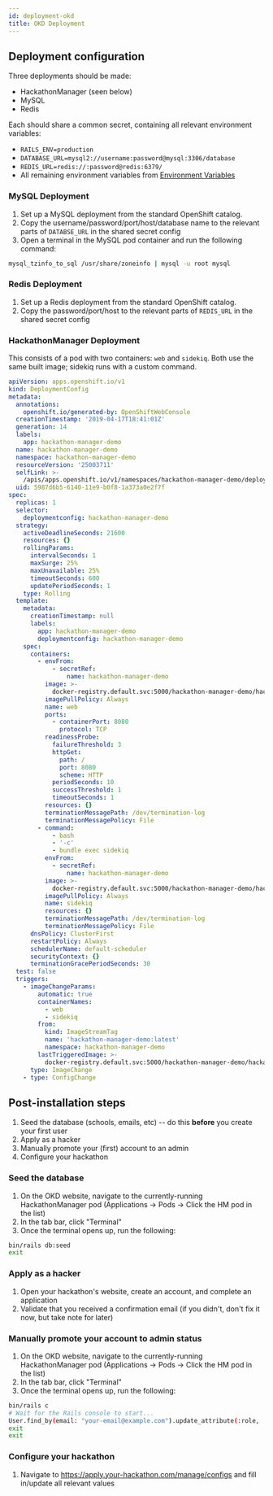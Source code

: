 ```yaml
---
id: deployment-okd
title: OKD Deployment
---
```


## Deployment configuration

Three deployments should be made:

- HackathonManager (seen below)
- MySQL
- Redis

Each should share a common secret, containing all relevant environment variables:

- `RAILS_ENV=production`
- `DATABASE_URL=mysql2://username:password@mysql:3306/database`
- `REDIS_URL=redis://:password@redis:6379/`
- All remaining environment variables from [Environment Variables](deployment-environment-variables.md)

### MySQL Deployment

1. Set up a MySQL deployment from the standard OpenShift catalog.
2. Copy the username/password/port/host/database name to the relevant parts of `DATABSE_URL` in the shared secret config
3. Open a terminal in the MySQL pod container and run the following command:

```bash
mysql_tzinfo_to_sql /usr/share/zoneinfo | mysql -u root mysql
```

### Redis Deployment

1. Set up a Redis deployment from the standard OpenShift catalog.
2. Copy the password/port/host to the relevant parts of `REDIS_URL` in the shared secret config

### HackathonManager Deployment

This consists of a pod with two containers: `web` and `sidekiq`. Both use the same built image; sidekiq runs with a custom command.

```yaml
apiVersion: apps.openshift.io/v1
kind: DeploymentConfig
metadata:
  annotations:
    openshift.io/generated-by: OpenShiftWebConsole
  creationTimestamp: '2019-04-17T18:41:01Z'
  generation: 14
  labels:
    app: hackathon-manager-demo
  name: hackathon-manager-demo
  namespace: hackathon-manager-demo
  resourceVersion: '25003711'
  selfLink: >-
    /apis/apps.openshift.io/v1/namespaces/hackathon-manager-demo/deploymentconfigs/hackathon-manager-demo
  uid: 5987d6b5-6140-11e9-b0f8-1a373a0e2f7f
spec:
  replicas: 1
  selector:
    deploymentconfig: hackathon-manager-demo
  strategy:
    activeDeadlineSeconds: 21600
    resources: {}
    rollingParams:
      intervalSeconds: 1
      maxSurge: 25%
      maxUnavailable: 25%
      timeoutSeconds: 600
      updatePeriodSeconds: 1
    type: Rolling
  template:
    metadata:
      creationTimestamp: null
      labels:
        app: hackathon-manager-demo
        deploymentconfig: hackathon-manager-demo
    spec:
      containers:
        - envFrom:
            - secretRef:
                name: hackathon-manager-demo
          image: >-
            docker-registry.default.svc:5000/hackathon-manager-demo/hackathon-manager-demo@sha256:66933712fc8cbb42ed553e5f07dd278bb12f2a1a964af8c635028f84d9149f49
          imagePullPolicy: Always
          name: web
          ports:
            - containerPort: 8080
              protocol: TCP
          readinessProbe:
            failureThreshold: 3
            httpGet:
              path: /
              port: 8080
              scheme: HTTP
            periodSeconds: 10
            successThreshold: 1
            timeoutSeconds: 1
          resources: {}
          terminationMessagePath: /dev/termination-log
          terminationMessagePolicy: File
        - command:
            - bash
            - '-c'
            - bundle exec sidekiq
          envFrom:
            - secretRef:
                name: hackathon-manager-demo
          image: >-
            docker-registry.default.svc:5000/hackathon-manager-demo/hackathon-manager-demo@sha256:66933712fc8cbb42ed553e5f07dd278bb12f2a1a964af8c635028f84d9149f49
          imagePullPolicy: Always
          name: sidekiq
          resources: {}
          terminationMessagePath: /dev/termination-log
          terminationMessagePolicy: File
      dnsPolicy: ClusterFirst
      restartPolicy: Always
      schedulerName: default-scheduler
      securityContext: {}
      terminationGracePeriodSeconds: 30
  test: false
  triggers:
    - imageChangeParams:
        automatic: true
        containerNames:
          - web
          - sidekiq
        from:
          kind: ImageStreamTag
          name: 'hackathon-manager-demo:latest'
          namespace: hackathon-manager-demo
        lastTriggeredImage: >-
          docker-registry.default.svc:5000/hackathon-manager-demo/hackathon-manager-demo@sha256:66933712fc8cbb42ed553e5f07dd278bb12f2a1a964af8c635028f84d9149f49
      type: ImageChange
    - type: ConfigChange
```

## Post-installation steps

1. Seed the database (schools, emails, etc) -- do this **before** you create your first user
2. Apply as a hacker
3. Manually promote your (first) account to an admin
4. Configure your hackathon

### Seed the database

1. On the OKD website, navigate to the currently-running HackathonManager pod (Applications -> Pods -> Click the HM pod in the list)
2. In the tab bar, click "Terminal"
3. Once the terminal opens up, run the following:
```bash
bin/rails db:seed
exit
```

### Apply as a hacker

1. Open your hackathon's website, create an account, and complete an application
2. Validate that you received a confirmation email (if you didn't, don't fix it now, but take note for later)

### Manually promote your account to admin status

1. On the OKD website, navigate to the currently-running HackathonManager pod (Applications -> Pods -> Click the HM pod in the list)
2. In the tab bar, click "Terminal"
3. Once the terminal opens up, run the following:
```bash
bin/rails c
# Wait for the Rails console to start...
User.find_by(email: "your-email@example.com").update_attribute(:role, :admin)
exit
exit
```

### Configure your hackathon

1. Navigate to https://apply.your-hackathon.com/manage/configs and fill in/update all relevant values
